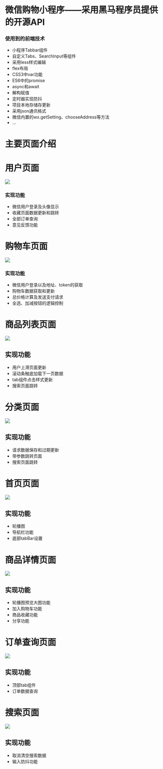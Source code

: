 # 微信购物小程序——采用黑马程序员提供的开源API

###  使用到的前端技术

*   小程序Tabbar组件
*   自定义Tabs、SearchInput等组件
*   采用less样式编辑
*   flex布局
*   CSS3中var功能
*   ES6中的promise
*   async和await
*   解构赋值
*   定时器实现防抖
*   项目本地存储存更新
*   采用json通讯格式
*   微信内置的wx.getSetting、chooseAddress等方法
*   ...

# 主要页面介绍



# 用户页面
<img src="https://ae01.alicdn.com/kf/H5c37cac7c63b410791e1305c486cf7eaF.png">

### 实现功能

*   微信用户登录及头像显示
*   收藏页面数据更新和跳转
*   全部订单查询
*   意见反馈功能

# 购物车页面
<img src="https://ae01.alicdn.com/kf/Hd93c292a349542e28a5bdcf0681440b2X.png">

### 实现功能


*   微信用户登录以及地址、token的获取
*   购物车数据获取和更新
*   总价格计算及发送支付请求
*   全选、加减按钮的逻辑控制

# 商品列表页面
<img src="https://ae01.alicdn.com/kf/H39fbaf861e974783a9f052e2f1bdea6eS.png">

## 实现功能


*   用户上滑页面更新
*   滚动条触底加载下一页数据
*   tab组件点击样式更新
*   搜索页面跳转


# 分类页面
<img src="https://ae01.alicdn.com/kf/H6d927b6ed4cf4344a997733c2c08519eP.png">

## 实现功能


*   请求数据保存和过期更新
*   带参数跳转页面
*   搜索页面跳转

# 首页页面
<img src="https://ae01.alicdn.com/kf/H0ea5548b7bc14d04862c789279725b9fe.png">

## 实现功能

*   轮播图
*   导航栏功能
*   底部tabBar设置

# 商品详情页面
<img src="https://ae01.alicdn.com/kf/H1be522cdf565428caa5c44f10452d388J.png">

## 实现功能

*   轮播图预览大图功能
*   加入购物车功能
*   商品收藏功能
*   分享功能

# 订单查询页面
<img src="https://ae01.alicdn.com/kf/H90e17d1300974aad9e9157dc232246f4Y.png">

## 实现功能


*   顶部tab组件
*   订单数据查询

# 搜索页面
<img src="https://ae01.alicdn.com/kf/H19bcc481f7524ffe98ec57d1120d31adR.png">

## 实现功能


*   取消清空搜索数据
*   输入防抖功能
